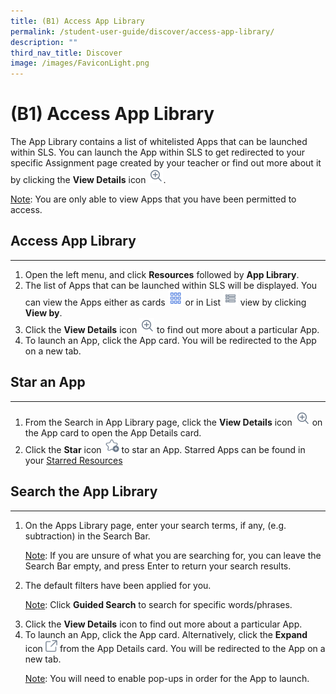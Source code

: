 ```yaml
---
title: (B1) Access App Library
permalink: /student-user-guide/discover/access-app-library/
description: ""
third_nav_title: Discover
image: /images/FaviconLight.png
---
```

<h1>(B1) Access App Library</h1>

<p>The App Library contains a list of whitelisted Apps that can be launched within SLS. You can launch the App within SLS to get redirected to your specific Assignment page created by your teacher or find out more about it by clicking the <strong>View Details</strong> icon <img style="width:1.5rem; display: inline;" src="/images/Icons/ViewDetails.svg">.</p>

<p><u>Note</u>: You are only able to view Apps that you have been permitted to access.</p>

<h2>Access App Library</h2>
<hr>
<ol>
<li>Open the left menu, and click <strong>Resources</strong> followed by <strong>App Library</strong>.</li>
<li>The list of Apps that can be launched within SLS will be displayed. You can view the Apps either as cards <img style="width:1.5rem; display: inline;" src="/images/Icons/Card.png"> or in List <img style="width:1.5rem; display: inline;" src="/images/Icons/List.svg"> view by clicking <strong>View by</strong>.</li>
<li>Click the <strong>View Details</strong> icon <img style="width:1.5rem; display: inline;" src="/images/Icons/ViewDetails.svg"> to find out more about a particular App.</li>
		<li>To launch an App, click the App card. You will be redirected to the App on a new tab.</li>
	</ol>
<h2>Star an App</h2>
<hr>
<ol>
<li>From the Search in App Library page, click the <strong>View Details</strong> icon <img style="width:1.5rem; display: inline;" src="/images/Icons/ViewDetails.svg"> on the App card to open the App Details card.</li>
<li>Click the <strong>Star</strong> icon <img style="width:1.5rem; display: inline;" src="/images/Icons/AddStar.svg"> to star an App. Starred Apps can be found in your <a target="_blank" href="/student-user-guide/organise/star-resources/">Starred Resources</a></li>	
</ol>
<h2>Search the App Library</h2>
<hr>
<ol>
<li>On the Apps Library page, enter your search terms, if any, (e.g. subtraction) in the Search Bar.</li>
<p><u>Note</u>: If you are unsure of what you are searching for, you can leave the Search Bar empty, and press Enter to return your search results.</p>
<li>The default filters have been applied for you.</li>
<p><u>Note</u>: Click <strong>Guided Search</strong> to search for specific words/phrases.</p>
<li>Click the <strong>View Details</strong> icon to find out more about a particular App.</li>
<li>To launch an App, click the App card. Alternatively, click the <strong>Expand</strong> icon <img style="width:1.2rem; display: inline;" src="/images/Icons/external-link.svg"> from the App Details card. You will be redirected to the App on a new tab.</li>
<p><u>Note</u>: You will need to enable pop-ups in order for the App to launch.</p></ol>